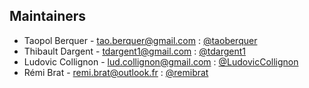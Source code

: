 ## Maintainers

- Taopol Berquer - tao.berquer@gmail.com  : [@taoberquer](https://github.com/taoberquer)
- Thibault Dargent - tdargent1@gmail.com : [@tdargent1](https://github.com/tdargent1)
- Ludovic Collignon - lud.collignon@gmail.com : [@LudovicCollignon](https://github.com/LudovicCollignon)
- Rémi Brat - remi.brat@outlook.fr : [@remibrat](https://github.com/remibrat)